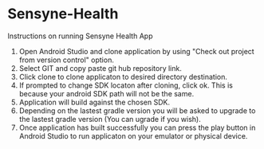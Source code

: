 # Sensyne-Health


Instructions on running Sensyne Health App 
1. Open Android Studio and clone application by using "Check out project from version control" option.
2. Select GIT and copy paste git hub repository link.
3. Click clone to clone applicaton to desired directory destination.
4. If prompted to change SDK locaton after cloning, click ok. This is because your android SDK path will not be the same.
5. Application will build against the chosen SDK.
6. Depending on the lastest gradle version you will be asked to upgrade to the lastest gradle version (You can ugrade if you wish).
7. Once application has built successfully you can press the play button in Android Studio to run applicaton on your emulator or physical device.
